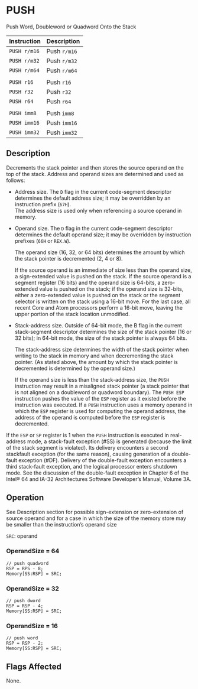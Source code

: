 # PUSH
Push Word, Doubleword or Quadword Onto the Stack

| Instruction  | Description  |
| :----------- | :----------- |
| `PUSH r/m16` | Push `r/m16` |
| `PUSH r/m32` | Push `r/m32` |
| `PUSH r/m64` | Push `r/m64` |
|              |              |
| `PUSH r16`   | Push `r16`   |
| `PUSH r32`   | Push `r32`   |
| `PUSH r64`   | Push `r64`   |
|              |              |
| `PUSH imm8`  | Push `imm8`  |
| `PUSH imm16` | Push `imm16` |
| `PUSH imm32` | Push `imm32` |

## Description
Decrements the stack pointer and then stores the source operand on the top of the stack. Address and operand sizes are determined and used as follows:
* Address size. The `D` flag in the current code-segment descriptor determines the default address size; it may be overridden by an instruction prefix (`67H`).\
  The address size is used only when referencing a source operand in memory.
* Operand size. The `D` flag in the current code-segment descriptor determines the default operand size; it may be overridden by instruction prefixes (`66H` or `REX.W`).

  The operand size (16, 32, or 64 bits) determines the amount by which the stack pointer is decremented (2, 4 or 8).

  If the source operand is an immediate of size less than the operand size, a sign-extended value is pushed on the stack. If the source operand is a segment register (16 bits) and the operand size is 64-bits, a zero-extended value is pushed on the stack; if the operand size is 32-bits, either a zero-extended value is pushed on the stack or the segment selector is written on the stack using a 16-bit move. For the last case, all recent Core and Atom processors perform a 16-bit move, leaving the upper portion of the stack location unmodified.
* Stack-address size. Outside of 64-bit mode, the B flag in the current stack-segment descriptor determines the size of the stack pointer (16 or 32 bits); in 64-bit mode, the size of the stack pointer is always 64 bits.

  The stack-address size determines the width of the stack pointer when writing to the stack in memory and when decrementing the stack pointer. (As stated above, the amount by which the stack pointer is decremented is determined by the operand size.)

  If the operand size is less than the stack-address size, the `PUSH` instruction may result in a misaligned stack pointer (a stack pointer that is not aligned on a doubleword or quadword boundary).
The `PUSH ESP` instruction pushes the value of the `ESP` register as it existed before the instruction was executed. If a `PUSH` instruction uses a memory operand in which the `ESP` register is used for computing the operand address, the address of the operand is computed before the `ESP` register is decremented.

If the `ESP` or `SP` register is 1 when the `PUSH` instruction is executed in real-address mode, a stack-fault exception (#SS) is generated (because the limit of the stack segment is violated). Its delivery encounters a second stackfault exception (for the same reason), causing generation of a double-fault exception (#DF). Delivery of the double-fault exception encounters a third stack-fault exception, and the logical processor enters shutdown mode. See the discussion of the double-fault exception in Chapter 6 of the Intel® 64 and IA-32 Architectures Software Developer’s Manual, Volume 3A.

## Operation
See Description section for possible sign-extension or zero-extension of source operand and for a case in which the size of the memory store may be smaller than the instruction’s operand size

`SRC`: operand

### OperandSize = 64
```rust,ignore
// push quadword
RSP = RPS - 8;
Memory[SS:RSP] = SRC;
```

### OperandSize = 32
```rust,ignore
// push dword
RSP = RSP - 4;
Memory[SS:RSP] = SRC;
```

### OperandSize = 16
```rust,ignore
// push word
RSP = RSP - 2;
Memory[SS:RSP] = SRC;
```

## Flags Affected
None.
